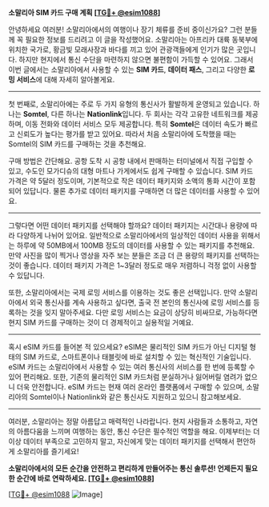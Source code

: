 **소말리아 SIM 카드 구매 계획 [[TG💪+ @esim1088](https://t.me/s/esim1088)]**

안녕하세요 여러분! 소말리아에서의 여행이나 장기 체류를 준비 중이신가요? 그런 분들께 꼭 필요한 정보를 드리려고 이 글을 작성했어요. 소말리아는 아프리카 대륙 동북부에 위치한 국가로, 황금빛 모래사장과 바다를 끼고 있어 관광객들에게 인기가 많은 곳입니다. 하지만 현지에서 통신 수단을 마련하지 않으면 불편함이 가득할 수 있어요. 그래서 이번 글에서는 소말리아에서 사용할 수 있는 **SIM 카드**, **데이터 패스**, 그리고 다양한 **로밍 서비스**에 대해 자세히 알아볼게요.

---

첫 번째로, 소말리아에는 주로 두 가지 유형의 통신사가 활발하게 운영되고 있습니다. 하나는 **Somtel**, 다른 하나는 **Nationlink**입니다. 두 회사는 각각 고유한 네트워크를 제공하며, 이동 전화와 데이터 서비스 모두 제공합니다. 특히 **Somtel**은 데이터 속도가 빠르고 신뢰도가 높다는 평가를 받고 있어요. 따라서 처음 소말리아에 도착했을 때는 Somtel의 SIM 카드를 구매하는 것을 추천해요. 

구매 방법은 간단해요. 공항 도착 시 공항 내에서 판매하는 터미널에서 직접 구입할 수 있고, 수도인 모가디슈의 대형 마트나 가게에서도 쉽게 구매할 수 있습니다. SIM 카드 가격은 약 5달러 정도이며, 기본적으로 작은 데이터 패키지와 소액의 통화 시간이 포함되어 있답니다. 물론 추가로 데이터 패키지를 구매하면 더 많은 데이터를 사용할 수 있어요.

---

그렇다면 어떤 데이터 패키지를 선택해야 할까요? 데이터 패키지는 시간대나 용량에 따라 다양하게 나뉘어 있어요. 일반적으로 소말리아에서의 일상적인 데이터 사용을 위해서는 하루에 약 50MB에서 100MB 정도의 데이터를 사용할 수 있는 패키지를 추천해요. 만약 사진을 많이 찍거나 영상을 자주 보는 분들은 조금 더 큰 용량의 패키지를 선택하는 것이 좋습니다. 데이터 패키지 가격은 1~3달러 정도로 매우 저렴하니 걱정 없이 사용할 수 있답니다.

또한, 소말리아에서는 국제 로밍 서비스를 이용하는 것도 좋은 선택입니다. 만약 소말리아에서 외국 통신사를 계속 사용하고 싶다면, 출국 전 본인의 통신사에 로밍 서비스를 등록하는 것을 잊지 말아주세요. 다만 로밍 서비스는 요금이 상당히 비싸므로, 가능하다면 현지 SIM 카드를 구매하는 것이 더 경제적이고 실용적일 거예요.

---

혹시 eSIM 카드를 들어본 적 있으세요? eSIM은 물리적인 SIM 카드가 아닌 디지털 형태의 SIM 카드로, 스마트폰이나 태블릿에 바로 설치할 수 있는 혁신적인 기술입니다. eSIM 카드는 소말리아에서 사용할 수 있는 여러 통신사의 서비스를 한 번에 등록할 수 있어 편리해요. 또한, 기존의 물리적인 SIM 카드처럼 분실하거나 잃어버릴 염려가 없으니 더욱 안전합니다. eSIM 카드는 현재 여러 온라인 플랫폼에서 구매할 수 있으며, 소말리아의 Somtel이나 Nationlink와 같은 통신사도 지원하고 있으니 참고해보세요.

---

여러분, 소말리아는 정말 아름답고 매력적인 나라랍니다. 현지 사람들과 소통하고, 자연의 아름다움을 느끼며 여행하는 동안, 통신 수단은 필수적인 역할을 해요. 이제부터는 더 이상 데이터 부족으로 고민하지 말고, 자신에게 맞는 데이터 패키지를 선택해서 편안하게 소말리아를 즐기세요!

**소말리아에서의 모든 순간을 안전하고 편리하게 만들어주는 통신 솔루션! 언제든지 필요한 순간에 바로 연락하세요. [[TG💪+ @esim1088](https://t.me/s/esim1088)]**

[[TG💪+ @esim1088](https://t.me/s/esim1088) ![Image](https://i.postimg.cc/Y0z9fWf4/image.png)]